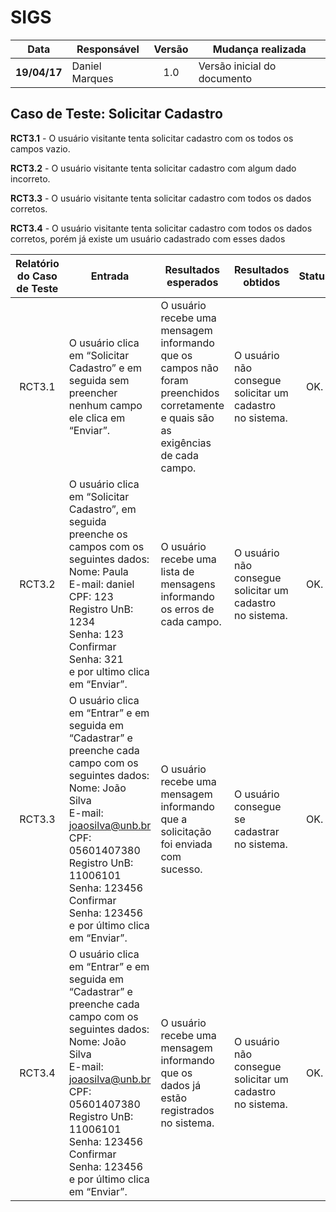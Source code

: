 # SIGS

| Data       | Responsável          | Versão   | Mudança realizada                                 |
| ---------- | -------------------- |:--------:| ------------------------------------------------- |
|**19/04/17**| Daniel Marques  | 1.0  | Versão inicial do documento                         |

## Caso de Teste: Solicitar Cadastro

**RCT3.1** - O usuário visitante tenta solicitar cadastro com os todos os campos vazio.

**RCT3.2** - O usuário visitante tenta solicitar cadastro com algum dado incorreto.

**RCT3.3** - O usuário visitante tenta solicitar cadastro com todos os dados corretos.

**RCT3.4** - O usuário visitante tenta solicitar cadastro com todos os dados corretos, porém já existe um usuário cadastrado com esses dados

|Relatório do Caso de Teste   | Entrada |  Resultados esperados | Resultados obtidos  |Status   |
|:---------------------------:|---------|-----------------------|---------------------|:-------:|
| RCT3.1 | O usuário clica em “Solicitar Cadastro” e em seguida sem preencher nenhum campo ele clica  em “Enviar”.  | O usuário recebe uma mensagem informando que os campos não foram preenchidos corretamente e quais são as exigências de cada campo. | O usuário não consegue solicitar um cadastro no sistema. | OK. |
| RCT3.2 | O usuário clica em “Solicitar Cadastro”, em seguida preenche os campos com os seguintes dados:<br>Nome: Paula<br> E-mail: daniel<br> CPF: 123<br> Registro UnB: 1234<br> Senha: 123<br> Confirmar Senha: 321<br> e por ultimo clica em “Enviar”. | O usuário recebe uma lista de mensagens informando os erros de cada campo. | O usuário não consegue solicitar um cadastro no sistema. | OK. |
| RCT3.3 | O usuário clica em “Entrar” e em seguida em “Cadastrar” e preenche cada campo com os seguintes dados:<br> Nome: João Silva<br> E-mail: joaosilva@unb.br<br> CPF: 05601407380<br> Registro UnB: 11006101<br> Senha: 123456<br> Confirmar Senha: 123456<br> e por último clica em “Enviar”. | O usuário recebe uma mensagem informando que a solicitação foi enviada com sucesso. | O usuário consegue se cadastrar no sistema. | OK. |
| RCT3.4 | O usuário clica em “Entrar” e em seguida em “Cadastrar” e preenche cada campo com os seguintes dados:<br> Nome: João Silva<br> E-mail: joaosilva@unb.br<br> CPF: 05601407380<br> Registro UnB: 11006101<br> Senha: 123456<br> Confirmar Senha: 123456<br> e por último clica em “Enviar”. | O usuário recebe uma mensagem informando que os dados já estão registrados no sistema. | O usuário não consegue solicitar um cadastro no sistema. | OK. |
